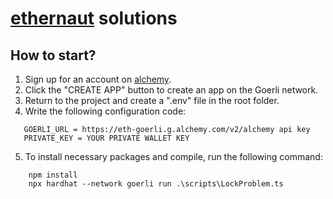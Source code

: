 # [ethernaut](https://app.web3oj.com/app/home/) solutions

## How to start?
1. Sign up for an account on [alchemy](https://www.alchemy.com/).
2. Click the "CREATE APP" button to create an app on the Goerli network.
3. Return to the project and create a ".env" file in the root folder.
4. Write the following configuration code:
```
   GOERLI_URL = https://eth-goerli.g.alchemy.com/v2/alchemy api key
   PRIVATE_KEY = YOUR PRIVATE WALLET KEY
```
5. To install necessary packages and compile, run the following command:
```
    npm install
    npx hardhat --network goerli run .\scripts\LockProblem.ts
```


